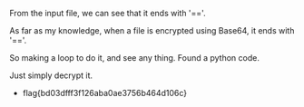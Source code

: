 From the input file, we can see that it ends with '=='.

As far as my knowledge, when a file is encrypted using Base64, it ends with '=='.

So making a loop to do it, and see any thing.
Found a python code.

Just simply decrypt it.

- flag{bd03dfff3f126aba0ae3756b464d106c}